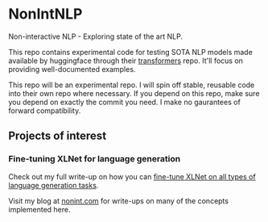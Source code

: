 # NonIntNLP
Non-interactive NLP - Exploring state of the art NLP.

This repo contains experimental code for testing SOTA NLP models made available by huggingface through their [transformers](https://github.com/huggingface/transformers)
repo. It'll focus on providing well-documented examples.

This repo will be an experimental repo. I will spin off stable, reusable code into their own repo where necessary. If you
depend on this repo, make sure you depend on exactly the commit you need. I make no gaurantees of forward compatibility.

## Projects of interest

### Fine-tuning XLNet for language generation

Check out my full write-up on how you can [fine-tune XLNet on all types of language generation tasks](https://nonint.com/2020/03/27/fine-tuning-xlnet-for-generation-tasks/).



Visit my blog at [nonint.com](https://www.nonint.com) for write-ups on many of the concepts implemented here.